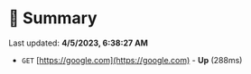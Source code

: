 # 📖 Summary
Last updated: **4/5/2023, 6:38:27 AM**

- `GET` [https://google.com](https://google.com) - **Up** (288ms)
